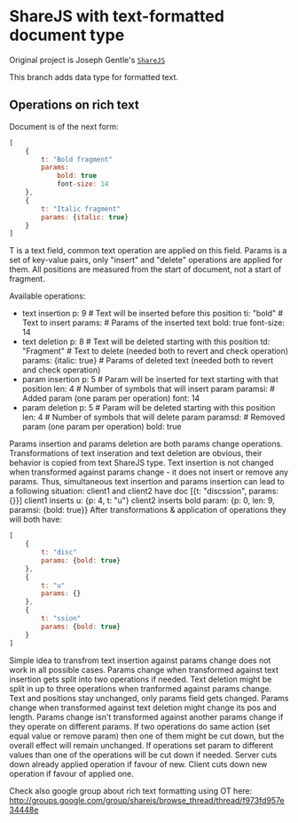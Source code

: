 ShareJS with text-formatted document type
=======

Original project is Joseph Gentle's [`ShareJS`](https://github.com/josephg/ShareJS)

This branch adds data type for formatted text.

Operations on rich text
-------

Document is of the next form:
```js
[
    {
        t: "Bold fragment"
        params:
            bold: true
            font-size: 14
    },
    {
        t: "Italic fragment"
        params: {italic: true}
    }
]
```

T is a text field, common text operation are applied on this field.
Params is a set of key-value pairs, only "insert" and "delete" operations are applied for them.
All positions are measured from the start of document, not a start of fragment.

Available operations:
* text insertion
        p: 9                    # Text will be inserted before this position
        ti: "bold"              # Text to insert
        params:                 # Params of the inserted text
            bold: true
            font-size: 14
* text deletion
        p: 8                    # Text will be deleted starting with this position
        td: "Fragment"          # Text to delete (needed both to revert and check operation)
        params: {italic: true}  # Params of deleted text (needed both to revert and check operation)
* param insertion
        p: 5                    # Param will be inserted for text starting with that position
        len: 4                  # Number of symbols that will insert param
        paramsi:                # Added param (one param per operation)
            font: 14
* param deletion
        p: 5                    # Param will be deleted starting with this position
        len: 4                  # Number of symbols that will delete param
        paramsd:                # Removed param (one param per operation)
            bold: true

Params insertion and params deletion are both params change operations.
Transformations of text inseration and text deletion are obvious, their behavior
is copied from text ShareJS type.
Text insertion is not changed when transformed against params change - it does
not insert or remove any params. Thus, simultaneous text insertion and params
insertion can lead to a following situation:
client1 and client2 have doc [{t: "discssion", params: {}}]
client1 inserts u: {p: 4, t: "u"}
client2 inserts bold param: {p: 0, len: 9, paramsi: {bold: true}}
After transformations & application of operations they will both have:
```js
[
    {
        t: "disc"
        params: {bold: true}
    },
    {
        t: "u"
        params: {}
    },
    {
        t: "ssion"
        params: {bold: true}
    }
]
```

Simple idea to transfrom text insertion against params change does not work in all
possible cases.
Params change when transformed against text insertion gets split into two operations
if needed.
Text deletion might be split in up to three operations when tranformed against params
change. Text and positions stay unchanged, only params field gets changed.
Params change when transformed against text deletion might change its pos and length.
Params change isn't transformed against another params change if they operate on
different params. If two operations do same action (set equal value or remove param)
then one of them might be cut down, but the overall effect will remain unchanged.
If operations set param to different values than one of the operations will be cut
down if needed. Server cuts down already applied operation if favour of new. Client
cuts down new operation if favour of applied one.

Check also google group about rich text formatting using OT here: http://groups.google.com/group/sharejs/browse_thread/thread/f973fd957e34448e
